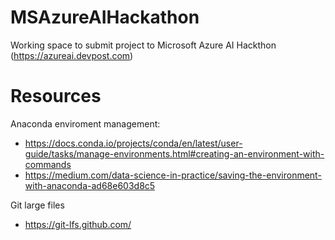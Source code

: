 # MSAzureAIHackathon
Working space to submit project to Microsoft Azure AI Hackthon (https://azureai.devpost.com)

# Resources

Anaconda enviroment management:
* https://docs.conda.io/projects/conda/en/latest/user-guide/tasks/manage-environments.html#creating-an-environment-with-commands
* https://medium.com/data-science-in-practice/saving-the-environment-with-anaconda-ad68e603d8c5

Git large files
* https://git-lfs.github.com/
